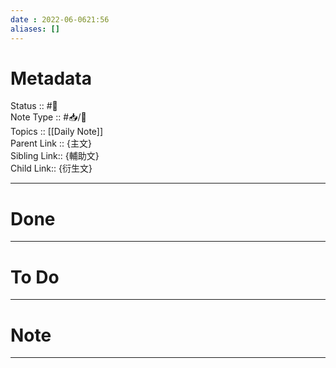 ```yaml
---
date : 2022-06-0621:56
aliases: []
---
```

# Metadata
Status :: #🌱<br>
Note Type :: #📥/📓<br>
Topics :: [[Daily Note]]<br>
Parent Link :: {主文}<br>
Sibling Link:: {輔助文}<br>
Child Link:: {衍生文}<br>

---
# Done
---
# To Do
---

# Note
---